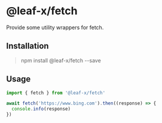 # @leaf-x/fetch

Provide some utility wrappers for fetch.

## Installation

> npm install @leaf-x/fetch --save

## Usage

```typescript
import { fetch } from '@leaf-x/fetch'

await fetch('https://www.bing.com').then((response) => {
  console.info(response)
})
```
